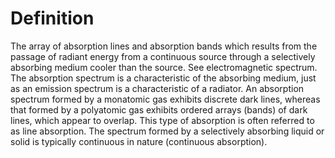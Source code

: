 # Definition

The array of absorption lines and absorption bands which results from
the passage of radiant energy from a continuous source through a
selectively absorbing medium cooler than the source. See electromagnetic
spectrum. The absorption spectrum is a characteristic of the absorbing
medium, just as an emission spectrum is a characteristic of a radiator.
An absorption spectrum formed by a monatomic gas exhibits discrete dark
lines, whereas that formed by a polyatomic gas exhibits ordered arrays
(bands) of dark lines, which appear to overlap. This type of absorption
is often referred to as line absorption. The spectrum formed by a
selectively absorbing liquid or solid is typically continuous in nature
(continuous absorption).
